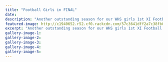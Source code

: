 ```yaml
---
title: "Football Girls in FINAL"
date: 
description: "Another outstanding season for our WHS girls 1st XI Football team and coach Colm Smyth as they head into the GRAND FINAL of the Wanganui Senior Women's Division 1 Final, Saturday 27 Aug at WHS..."
featured-image: http://c1940652.r52.cf0.rackcdn.com/57c3641dff2a7c38fb00184f/Poster-Final-GIRLS-football-27-Aug-2016.png
excerpt: "Another outstanding season for our WHS girls 1st XI Football team and coach Colm Smyth as they head into the GRAND FINAL of the Wanganui Senior Women's Division 1 Final, Saturday 27 Aug at WHS with kickoff at 2.30pm."
gallery-image-1: 
gallery-image-2: 
gallery-image-3: 
gallery-image-4: 
gallery-image-5: 
---
```

